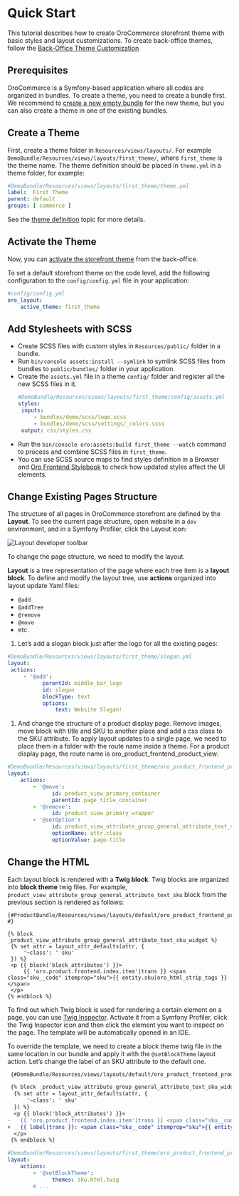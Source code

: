 <a id="dev-doc-frontend-layouts-quick-start"></a>

# Quick Start

This tutorial describes how to create OroCommerce storefront theme with basic styles and layout customizations.
To create back-office themes, follow the [Back-Office Theme Customization](../back-office/index.md#dev-doc-frontend-back-office-theming)

## Prerequisites

OroCommerce is a Symfony-based application where all codes are organized in bundles.
To create a theme, you need to create a bundle first. We recommend to [create a new empty bundle](../../backend/extension/create-bundle.md#how-to-create-new-bundle) for the new theme,
but you can also create a theme in one of the existing bundles.

## Create a Theme

First, create a theme folder in `Resources/views/layouts/`. For example `DemoBundle/Resources/views/layouts/first_theme/`, where `first_theme` is the theme name.
The theme definition should be placed in `theme.yml` in a theme folder, for example:

```yaml
#DemoBundle/Resources/views/layouts/first_theme/theme.yml
label:  First Theme
parent: default
groups: [ commerce ]
```

See the [theme definition](theming.md#dev-doc-frontend-layouts-theming-definition) topic for more details.

## Activate the Theme

Now, you can [activate the storefront theme](../../user/back-office/system/configuration/commerce/design/theme-global.md#configuration-commerce-design-theme) from the back-office.

To set a default storefront theme on the code level, add the following
configuration to the `config/config.yml` file in your application:

```yaml
#config/config.yml
oro_layout:
    active_theme: first_theme
```

## Add Stylesheets with SCSS

* Create SCSS files with custom styles in `Resources/public/` folder in a bundle.
* Run `bin/console assets:install --symlink` to symlink SCSS files from bundles to `public/bundles/` folder in your application.
* Create the `assets.yml` file in a theme `config/` folder and register all the new SCSS files in it.
  ```yaml
  #DemoBundle/Resources/views/layouts/first_theme/config/assets.yml
  styles:
   inputs:
       - bundles/demo/scss/logo.scss
       - bundles/demo/scss/settings/_colors.scss
   output: css/styles.css
  ```
* Run the `bin/console oro:assets:build first_theme --watch` command to process and combine SCSS files in  `first_theme`.
* You can use SCSS source maps to find styles definition in a Browser and [Oro Frontend Stylebook](css/frontend-stylebook.md#dev-doc-frontend-css-frontend-stylebook) to check how updated styles affect the UI elements.

## Change Existing Pages Structure

The structure of all pages in OroCommerce storefront are defined by the **Layout**.
To see the current page structure, open website in a `dev` environment, and in a Symfony Profiler, click the Layout icon:

![Layout developer toolbar](img/frontend/developer_toolbar_layout_icon.png)

To change the page structure, we need to modify the layout.

**Layout** is a tree representation of the page where each tree item is a **layout block**.
To define and modify the layout tree, use **actions** organized into layout update Yaml files:

* `@add`
* `@addTree`
* `@remove`
* `@move`
* etc.

1. Let’s add a slogan block just after the logo for all the existing pages:

```yaml
#DemoBundle/Resources/views/layouts/first_theme/slogan.yml
layout:
 actions:
     - '@add':
           parentId: middle_bar_logo
           id: slogan
           blockType: text
           options:
               text: Website Slogan!
```

1. And change the structure of a product display page. Remove images, move block with title and SKU to another place and add a css class to the SKU attribute. To apply layout updates to a single page, we need to place them in a folder with the route name inside a theme. For a product display page, the route name is oro_product_frontend_product_view:

```yaml
#DemoBundle/Resources/views/layouts/first_theme/oro_product_frontend_product_view/product.yml
layout:
    actions:
        - '@move':
              id: product_view_primary_container
              parentId: page_title_container
        - '@remove':
              id: product_view_primary_wrapper
        - '@setOption':
              id: product_view_attribute_group_general_attribute_text_sku
              optionName: attr.class
              optionValue: page-title
```

## Change the HTML

Each layout block is rendered with a **Twig block**. Twig blocks are organized into **block theme** twig files.
For example, `product_view_attribute_group_general_attribute_text_sku` block from the previous section is rendered as follows:

```twig
{#ProductBundle/Resources/views/layouts/default/oro_product_frontend_product_view/layout.html.twig #}

{% block _product_view_attribute_group_general_attribute_text_sku_widget %}
 {% set attr = layout_attr_defaults(attr, {
     '~class': ' sku'
 }) %}
 <p {{ block('block_attributes') }}>
     {{ 'oro.product.frontend.index.item'|trans }} <span class="sku__code" itemprop="sku">{{ entity.sku|oro_html_strip_tags }}</span>
 </p>
{% endblock %}
```

To find out which Twig block is used for rendering a certain element on a page, you can use <a href="https://github.com/oroinc/twig-inspector/blob/master/Bundle/Resources/doc/usage.md" target="_blank">Twig Inspector</a>. Activate it from a Symfony Profiler, click the Twig Inspector icon and then click the element you want to inspect on the page. The template will be automatically opened in an IDE.

To override the template, we need to create a block theme twig file in the same location in our bundle and apply it with the `@setBlockTheme` layout action. Let’s change the label of an SKU attribute to the default one.

```diff
 {#DemoBundle/Resources/views/layouts/default/oro_product_frontend_product_view/sku.html.twig #}

 {% block _product_view_attribute_group_general_attribute_text_sku_widget %}
  {% set attr = layout_attr_defaults(attr, {
      '~class': ' sku'
  }) %}
  <p {{ block('block_attributes') }}>
-   {{ 'oro.product.frontend.index.item'|trans }} <span class="sku__code" itemprop="sku">{{ entity.sku|oro_html_strip_tags }}</span>
+   {{ label|trans }}: <span class="sku__code" itemprop="sku">{{ entity.sku|oro_html_strip_tags }}</span>
  </p>
 {% endblock %}
```

```yaml
#DemoBundle/Resources/views/layouts/first_theme/oro_product_frontend_product_view/product.yml
layout:
    actions:
        - '@setBlockTheme':
              themes: sku.html.twig
        # ...
```

<!-- Frontend -->
